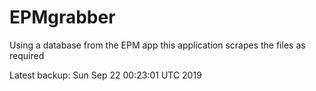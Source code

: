# EPMgrabber
Using a database from the EPM app this application scrapes the files as required


Latest backup: Sun Sep 22 00:23:01 UTC 2019
